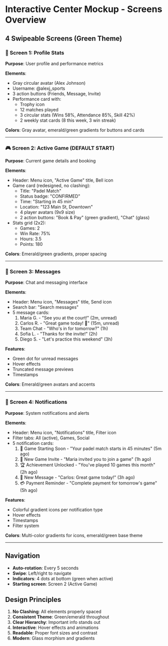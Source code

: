 # Interactive Center Mockup - Screens Overview

## 4 Swipeable Screens (Green Theme)

### 🎯 Screen 1: Profile Stats
**Purpose**: User profile and performance metrics

**Elements**:
- Gray circular avatar (Alex Johnson)
- Username: @alexj_sports
- 3 action buttons (Friends, Message, Invite)
- Performance card with:
  - Trophy icon
  - 12 matches played
  - 3 circular stats (Wins 58%, Attendance 85%, Skill 42%)
  - 2 weekly stat cards (8 this week, 3 win streak)

**Colors**: Gray avatar, emerald/green gradients for buttons and cards

---

### 🎮 Screen 2: Active Game (DEFAULT START)
**Purpose**: Current game details and booking

**Elements**:
- Header: Menu icon, "Active Game" title, Bell icon
- Game card (redesigned, no clashing):
  - Title: "Padel Match"
  - Status badge: "CONFIRMED"
  - Time: "Starting in 45 min"
  - Location: "123 Main St, Downtown"
  - 4 player avatars (9x9 size)
  - 2 action buttons: "Book & Pay" (green gradient), "Chat" (glass)
- Stats grid (2x2):
  - Games: 2
  - Win Rate: 75%
  - Hours: 3.5
  - Points: 180

**Colors**: Emerald/green gradients, proper spacing

---

### 💬 Screen 3: Messages
**Purpose**: Chat and messaging interface

**Elements**:
- Header: Menu icon, "Messages" title, Send icon
- Search bar: "Search messages"
- 5 message cards:
  1. Maria G. - "See you at the court!" (2m, unread)
  2. Carlos R. - "Great game today! 🎾" (15m, unread)
  3. Team Chat - "Who's in for tomorrow?" (1h)
  4. Sofia L. - "Thanks for the invite!" (2h)
  5. Diego S. - "Let's practice this weekend" (3h)

**Features**:
- Green dot for unread messages
- Hover effects
- Truncated message previews
- Timestamps

**Colors**: Emerald/green avatars and accents

---

### 🔔 Screen 4: Notifications
**Purpose**: System notifications and alerts

**Elements**:
- Header: Menu icon, "Notifications" title, Filter icon
- Filter tabs: All (active), Games, Social
- 5 notification cards:
  1. 🎾 Game Starting Soon - "Your padel match starts in 45 minutes" (5m ago)
  2. 📩 New Game Invite - "Maria invited you to join a game" (1h ago)
  3. 🏆 Achievement Unlocked - "You've played 10 games this month" (2h ago)
  4. 💬 New Message - "Carlos: Great game today!" (3h ago)
  5. 💳 Payment Reminder - "Complete payment for tomorrow's game" (5h ago)

**Features**:
- Colorful gradient icons per notification type
- Hover effects
- Timestamps
- Filter system

**Colors**: Multi-color gradients for icons, emerald/green base theme

---

## Navigation

- **Auto-rotation**: Every 5 seconds
- **Swipe**: Left/right to navigate
- **Indicators**: 4 dots at bottom (green when active)
- **Starting screen**: Screen 2 (Active Game)

## Design Principles

1. **No Clashing**: All elements properly spaced
2. **Consistent Theme**: Green/emerald throughout
3. **Clear Hierarchy**: Important info stands out
4. **Interactive**: Hover effects and animations
5. **Readable**: Proper font sizes and contrast
6. **Modern**: Glass morphism and gradients

